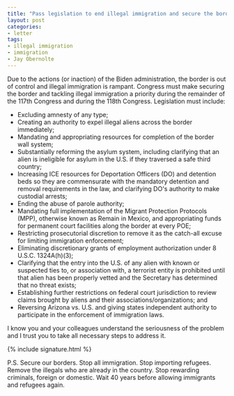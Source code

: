 ```yaml
---
title: "Pass legislation to end illegal immigration and secure the border"
layout: post
categories:
- letter
tags:
- illegal immigration
- immigration
- Jay Obernolte
---
```


Due to the actions (or inaction) of the Biden administration, the border is out of control and illegal immigration is rampant. Congress must make securing the border and tackling illegal immigration a priority during the remainder of the 117th Congress and during the 118th Congress. Legislation must include:

- Excluding amnesty of any type;
- Creating an authority to expel illegal aliens across the border immediately;
- Mandating and appropriating resources for completion of the border wall system;
- Substantially reforming the asylum system, including clarifying that an alien is ineligible for asylum in the U.S. if they traversed a safe third country;
- Increasing ICE resources for Deportation Officers (DO) and detention beds so they are commensurate with the mandatory detention and removal requirements in the law, and clarifying DO's authority to make custodial arrests;
- Ending the abuse of parole authority;
- Mandating full implementation of the Migrant Protection Protocols (MPP), otherwise known as Remain in Mexico, and appropriating funds for permanent court facilities along the border at every POE;
- Restricting prosecutorial discretion to remove it as the catch-all excuse for limiting immigration enforcement;
- Eliminating discretionary grants of employment authorization under 8 U.S.C. 1324A(h)(3);
- Clarifying that the entry into the U.S. of any alien with known or suspected ties to, or association with, a terrorist entity is prohibited until that alien has been properly vetted and the Secretary has determined that no threat exists;
- Establishing further restrictions on federal court jurisdiction to review claims brought by aliens and their associations/organizations; and
- Reversing Arizona vs. U.S. and giving states independent authority to participate in the enforcement of immigration laws.

I know you and your colleagues understand the seriousness of the problem and I trust you to take all necessary steps to address it.

{% include signature.html %}

P.S. Secure our borders. Stop all immigration. Stop importing refugees. Remove the illegals who are already in the country. Stop rewarding criminals, foreign or domestic. Wait 40 years before allowing immigrants and refugees again.